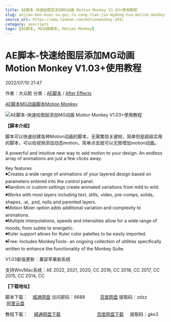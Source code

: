 ```yaml
---
title: AE脚本-快速给图层添加MG动画 Motion Monkey V1.03+使用教程
slug: aejiao-ben-kuai-su-gei-tu-ceng-tian-jia-mgdong-hua-motion-monkey-v1-03-shi-yong-jiao-cheng
source_url: https://www.lookae.com/motionmonkey-103/
category: aescripts
tags: [AE脚本, MG动画脚本, Motion Monkey]
---
```

# AE脚本-快速给图层添加MG动画 Motion Monkey V1.03+使用教程

2022/07/10 21:47

作者：大众脸
分类：[AE脚本](https://www.lookae.com/after-effects/aescripts/) / [After Effects](https://www.lookae.com/after-effects/)

[AE脚本](https://www.lookae.com/tag/ae%e8%84%9a%e6%9c%ac/)[MG动画脚本](https://www.lookae.com/tag/mg%e5%8a%a8%e7%94%bb%e8%84%9a%e6%9c%ac/)[Motion Monkey](https://www.lookae.com/tag/motion-monkey/)

![AE脚本-快速给图层添加MG动画 Motion Monkey V1.03+使用教程](https://www.lookae.com/wp-content/uploads/2022/07/Motion-Monkey-103.jpg "AE脚本-快速给图层添加MG动画 Motion Monkey V1.03+使用教程-LookAE.com")

**【脚本介绍】**

脚本可以快速创建各种Motion动画的脚本，无需繁琐关键帧，简单但是超级实用的脚本，可以给视频添加动态motion，简单点击就可以无限增加motion动画。

A powerful and intuitive new way to add motion to your design. An endless array of animations are just a few clicks away.

Key features  
◾Creates a wide range of animations of your layered design based on parameters entered into the control panel.  
◾Random or custom settings create animated variations from mild to wild.  
◾Works with most layers including text, stills, video, pre-comps, solids, shapes, .ai, .psd, nulls and parented layers.  
◾Motion Mixer option adds additional variation and complexity to animations.  
◾Multiple interpolations, speeds and intensities allow for a wide range of moods, from subtle to energetic.  
◾Kuler support allows for Kuler color palettes to be easily imported.  
◾Free: Includes MonkeyTools- an ongoing collection of utilities specifically written to enhance the functionality of the Monkey Suite.

V1.03新版更新：兼容苹果新系统

支持Win/Mac系统：AE 2022, 2021, 2020, CC 2019, CC 2018, CC 2017, CC 2015, CC 2014, CC

**【下载地址】**

脚本下载：    [城通网盘](https://url70.ctfile.com/f/2827370-611651782-345bed?p=4431) 访问密码：6688            [百度网盘](https://pan.baidu.com/s/1GK5jNdHjGZIo6SR34hb7zA?pwd=zdzz) 提取码：zdzz               [阿里云盘](https://www.aliyundrive.com/s/AdWUWHWBxWD)

教程下载：     [城通网盘下载](https://lookae.ctfile.com/file/67966656)                             [百度网盘下载](https://pan.baidu.com/s/1R94zsT3HXLjCSIs6p8ODhQ)     提取码：gko3
